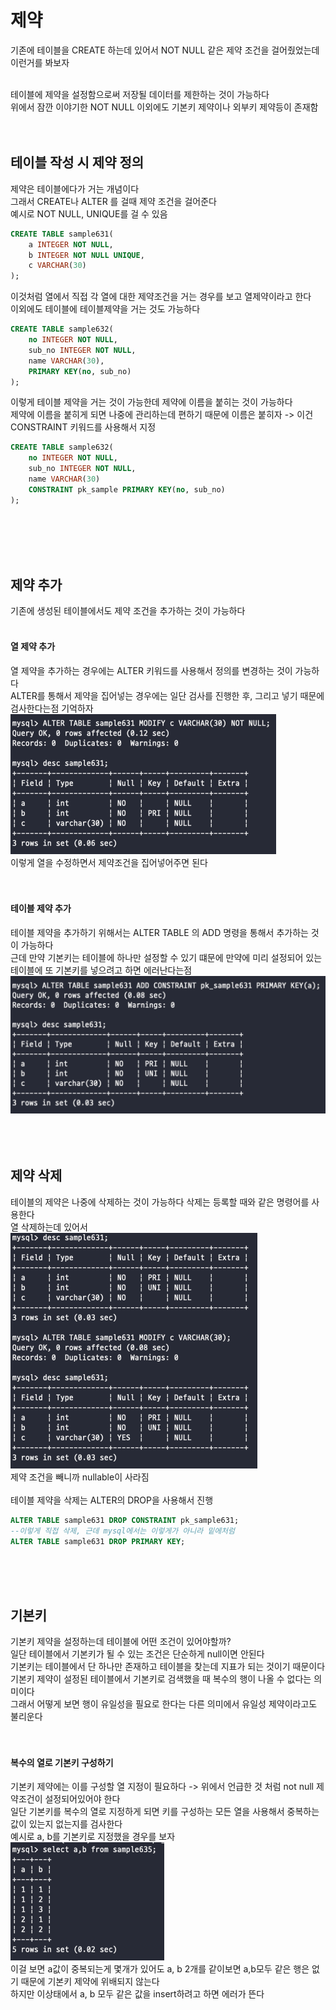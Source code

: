 # 제약
기존에 테이블을 CREATE 하는데 있어서 NOT NULL 같은 제약 조건을 걸어줬었는데 이런거를 봐보자 <br>
<br>

테이블에 제약을 설정함으로써 저장될 데이터를 제한하는 것이 가능하다 <br>
위에서 잠깐 이야기한 NOT NULL 이외에도 기본키 제약이나 외부키 제약등이 존재함 <br>
<br><br>

## 테이블 작성 시 제약 정의
제약은 테이블에다가 거는 개념이다 <br>
그래서 CREATE나 ALTER 를 걸때 제약 조건을 걸어준다 <br>
예시로 NOT NULL, UNIQUE를 걸 수 있음 <br>
```sql
CREATE TABLE sample631(
    a INTEGER NOT NULL,
    b INTEGER NOT NULL UNIQUE,
    c VARCHAR(30)
);
```
이것처럼 열에서 직접 각 열에 대한 제약조건을 거는 경우를 보고 열제약이라고 한다 <br>
이외에도 테이블에 테이블제약을 거는 것도 가능하다 <br>
```sql
CREATE TABLE sample632(
    no INTEGER NOT NULL,
    sub_no INTEGER NOT NULL,
    name VARCHAR(30),
    PRIMARY KEY(no, sub_no)
);
```
이렇게 테이블 제약을 거는 것이 가능한데 제약에 이름을 붙히는 것이 가능하다 <br>
제약에 이름을 붙히게 되면 나중에 관리하는데 편하기 때문에 이름은 붙히자 -> 이건 CONSTRAINT 키워드를 사용해서 지정 <br>
```sql
CREATE TABLE sample632(
    no INTEGER NOT NULL,
    sub_no INTEGER NOT NULL,
    name VARCHAR(30)
    CONSTRAINT pk_sample PRIMARY KEY(no, sub_no)
);
```
<br><br><br><br>

## 제약 추가
기존에 생성된 테이블에서도 제약 조건을 추가하는 것이 가능하다 <br>
<br>

#### 열 제약 추가
열 제약을 추가하는 경우에는 ALTER 키워드를 사용해서 정의를 변경하는 것이 가능하다 <br>
ALTER를 통해서 제약을 집어넣는 경우에는 일단 검사를 진행한 후, 그리고 넣기 때문에 검사한다는점 기억하자 <br>
![img.png](images/23-1.png) <br>
이렇게 열을 수정하면서 제약조건을 집어넣어주면 된다 <br>
<br><br>

#### 테이블 제약 추가
테이블 제약을 추가하기 위해서는 ALTER TABLE 의 ADD 명령을 통해서 추가하는 것이 가능하다 <br>
근데 만약 기본키는 테이블에 하나만 설정할 수 있기 떄문에 만약에 미리 설정되어 있는 테이블에 또 기본키를 넣으려고 하면 에러난다는점 <br>
![img_1.png](images/23-2.png) <br>
<br><br><br>

## 제약 삭제
테이블의 제약은 나중에 삭제하는 것이 가능하다 삭제는 등록할 때와 같은 명령어를 사용한다 <br>
열 삭제하는데 있어서 <br>
![img_2.png](images/23-3.png) <br>
제약 조건을 빼니까 nullable이 사라짐 <br>
<br>
테이블 제약을 삭제는 ALTER의 DROP을 사용해서 진행 <br>
```sql
ALTER TABLE sample631 DROP CONSTRAINT pk_sample631;
--이렇게 직접 삭제, 근데 mysql에서는 이렇게가 아니라 밑에처럼
ALTER TABLE sample631 DROP PRIMARY KEY;
```
<br><br><br>

## 기본키
기본키 제약을 설정하는데 테이블에 어떤 조건이 있어야할까? <br>
일단 테이블에서 기본키가 될 수 있는 조건은 단순하게 null이면 안된다 <br>
기본키는 테이블에서 단 하나만 존재하고 테이블을 찾는데 지표가 되는 것이기 때문이다 <br>
기본키 제약이 설정된 테이블에서 기본키로 검색했을 때 복수의 행이 나올 수 없다는 의미이다 <br>
그래서 어떻게 보면 행이 유일성을 필요로 한다는 다른 의미에서 유일성 제약이라고도 불리운다 <br>
<br><br>

#### 복수의 열로 기본키 구성하기 
기본키 제약에는 이를 구성할 열 지정이 필요하다 -> 위에서 언급한 것 처럼 not null 제약조건이 설정되어있어야 한다 <br>
일단 기본키를 복수의 열로 지정하게 되면 키를 구성하는 모든 열을 사용해서 중복하는 값이 있는지 없는지를 검사한다 <br>
예시로 a, b를 기본키로 지정했을 경우를 보자 <br>
![img_3.png](images/23-4.png) <br>
이걸 보면 a값이 중복되는게 몇개가 있어도 a, b 2개를 같이보면 a,b모두 같은 행은 없기 때문에 기본키 제약에 위배되지 않는다 <br>
하지만 이상태에서 a, b 모두 같은 값을 insert하려고 하면 에러가 뜬다 <br>
<br><br><br>

<br><br><br><br><br><br><br><br><br><br>